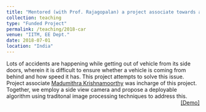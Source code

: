 ```yaml
---
title: "Mentored (with Prof. Rajagopalan) a project associate towards a funded project."
collection: teaching
type: "Funded Project"
permalink: /teaching/2018-car
venue: "IITM, EE Dept."
date: 2018-07-01
location: "India"
---
```

<p style="text-align:left;">
  Lots of accidents are happening while getting out of vehicle from its side doors, wherein it is difficult to ensure whether a vehicle is coming from behind and how speed it has. This project attempts to solve this issue. Project associate <a href="https://in.linkedin.com/in/madhumithra-krishnamoorthy-49981a153">Madumithra Krishnamoorthy</a> was incharge of this project. Together, we employ a side view camera and propose a deployable algorithm using traditonal image processing techniques to address this. 
    <span style="float:right;">
         <a href="https://drive.google.com/open?id=1f30V7ORC2U9qUShvbsT1Qmc2t5kBT4Og">&#91;Demo&#93;</a>  
    </span>
</p>

